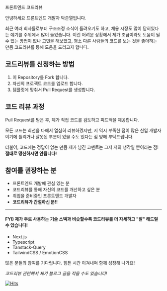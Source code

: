 프론트엔드 코드리뷰

안녕하세요 프론트엔드 개발자 박준열입니다.

최근 여러 회사들로부터 구조조정 소식이 들려오기도 하고, 채용 시장도 많이 닫혀있다는 얘기를 주위에서 많이 들었습니다. 
이런 어려운 상황에서 제가 조금이라도 도움이 될 수 있는 방법이 없나 고민을 해보았고, 평소 다른 사람들의 코드를 보는 것을 좋아하는 만큼 코드리뷰를 통해 도움을 드리고자 합니다.


## 코드리뷰를 신청하는 방법

1. 이 Repository를 Fork 합니다.
2. 자신의 프로젝트 코드를 업로드 합니다.
3. 템플릿에 맞춰서 Pull Request를 생성합니다.

## 코드 리뷰 과정

Pull Request를 받은 후, 제가 직접 코드를 검토하고 피드백을 제공합니다. 

모든 코드는 최선을 다해서 열심히 리뷰하겠지만, 저 역시 부족한 점이 많은 신입 개발자이기에 틀리거나 잘못된 부분이 있을 수도 있다는 점 양해 부탁드립니다.

더불어, 코드에는 정답이 없는 만큼 제가 남긴 코멘트는 그저 저의 생각일 뿐이라는 점! **절대로 맹신하시면 안됩니다!**

## 참여를 권장하는 분

- 프론트엔드 개발에 관심 있는 분
- 코드리뷰를 통해 자신의 코드를 개선하고 싶은 분
- 취업을 준비중인 프론트엔드 개발자
- **코드리뷰가 간절하신 분!!**

---

#### **FYI) 제가 주로 사용하는 기술 스택과 비슷할수록 코드리뷰를 더 자세하고 "잘" 해드릴 수 있습니다!**
- Next.js
- Typescript
- Tanstack-Query
- TailwindCSS / EmotionCSS

많은 분들의 참여를 기다립니다. 힘든 시간 이겨내며 함께 성장해 나가요! 

_코드리뷰 관련해서 제가 블로그 글을 적을 수도 있습니다!_

[![Hits](https://hits.seeyoufarm.com/api/count/incr/badge.svg?url=https%3A%2F%2Fgithub.com%2FBokdol11859%2Fcode-review&count_bg=%234288D3&title_bg=%23555555&icon=&icon_color=%23E7E7E7&title=%E3%85%A4&edge_flat=true)](https://hits.seeyoufarm.com)
